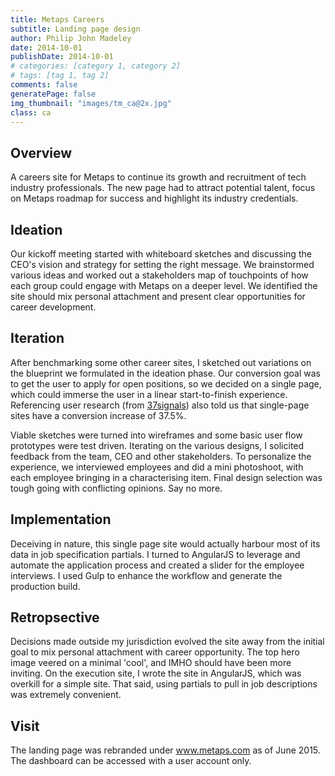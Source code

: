 ```yaml
---
title: Metaps Careers
subtitle: Landing page design
author: Philip John Madeley
date: 2014-10-01
publishDate: 2014-10-01
# categories: [category 1, category 2]
# tags: [tag 1, tag 2]
comments: false
generatePage: false
img_thumbnail: "images/tm_ca@2x.jpg"
class: ca
---
```


## Overview
A careers site for Metaps to continue its growth and recruitment of tech industry professionals.
The new page had to attract potential talent, focus on Metaps roadmap for success and highlight its industry credentials.

## Ideation
Our kickoff meeting started with whiteboard sketches and discussing the CEO's vision and strategy for setting the right message. We brainstormed various ideas and worked out a stakeholders map of touchpoints of how each group could engage with Metaps on a deeper level. We identified the site should mix personal attachment and present clear opportunities for career development.

## Iteration
After benchmarking some other career sites, I sketched out variations on the blueprint we formulated in the ideation phase. Our conversion goal was to get the user to apply for open positions, so we decided on a single page, which could immerse the user in a linear start-to-finish experience. Referencing user research (from [37signals](https://signalvnoise.com/posts/2977-behind-the-scenes-highrise-marketing-site-ab-testing-part-1
 "User testing from 37signals")) also told us that single-page sites have a conversion increase of 37.5%.

Viable sketches were turned into wireframes and some basic user flow prototypes were test driven. Iterating on the various designs, I solicited feedback from the team, CEO and other stakeholders. To personalize the experience, we interviewed employees and did a mini photoshoot, with each employee bringing in a characterising item.  Final design selection was tough going with conflicting opinions. Say no more.

## Implementation
Deceiving in nature, this single page site would actually harbour most of its data in job specification partials. I turned to AngularJS to leverage and automate the application process and created a slider for the employee interviews.  I used Gulp to enhance the workflow and generate the production build. 

## Retropsective
Decisions made outside my jurisdiction evolved the site away from the initial goal to mix personal attachment with career opportunity.  The top hero image veered on a minimal 'cool', and IMHO should have been more inviting. On the execution site, I wrote the site in AngularJS, which was overkill for a simple site. That said, using partials to pull in job descriptions was extremely convenient.

## Visit
The landing page was rebranded under www.metaps.com as of June 2015.
The dashboard can be accessed with a user account only.
